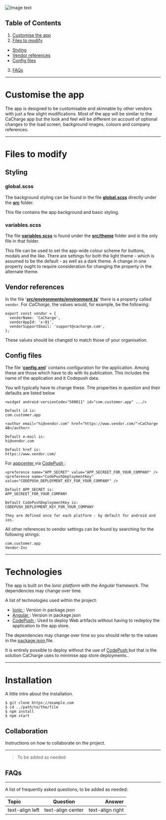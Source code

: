![Image text](https://cacharge.com/wp-content/uploads/2018/10/cc-logga-1.png)
## Table of Contents
1. [Customise the app](#customise)
2. [Files to modify](#files-to-modify)
* [Styling](#styling)
* [Vendor references](#vendor-references)
* [Config files](#config-files)
3. [FAQs](#faqs)
***
# <a name="customise"></a>Customise the app

The app is designed to be customisable and skinnable by other vendors with just a few slight modifications. Most of the app will be similar to the
CaCharge app but the look and feel will be different on account of optional changes to the load screen, background images, colours and company
references.
***

# <a name="files-to-modify"></a> Files to modify
## <a name="styling"></a> Styling
### global.scss
The background styling can be found in the file **[global.scss](../../src/global.scss)** directly under the **[src](../../src )** folder.


This file contains the app background and basic styling.

### variables.scss
The file  **[variables.scss](../../src/theme/variables.scss)** is found under  the **[src/theme](../../src/theme)** folder and is the only file in that folder.

This file can be used to set the app-wide colour scheme for buttons, modals and the like. There are settings for both the light theme - which is assumed to be the default - as well as a dark theme.
A change in one property ought to require consideration for changing the property in the alternate theme.

## <a name="vendor-references"></a>Vendor references
In the file '**[src/environments/environment.ts](../../src/environments/environment.ts)**' there is a property called ```vendor```.  For *CaCharge*, the values would, for example, be the following:
```
export const vendor = {
  vendorName: 'CaCharge', 
  vendorAppId: 'x-01',
  vendorSupportEmail: 'support@cacharge.com',
};
```
These values should be changed to match those of your organisation.

## <a name="config-files"></a>Config files
The file '**[config.xml](../../config.xml)**' contains configuration for the application. Among these are those which have to do with its publication. 
This includes the name of the application and it Codepush data.

You will typically have to change these. THe properties in question and their defaults are listed below
```
<widget android-versionCode="500011" id="com.customer.app" .../>

Default id is:
com.customer.app
```
```
<author email="hi@vendor.com" href="https://www.vendor.com/">CaCharge AB</author>

Default e-mail is:
hi@vendor.com

Default href is:
https://www.vendor.com/
```
For [appcenter ](https://appcenter.ms) via [CodePush ](https://microsoft.github.io/code-push/):
```
<preference name="APP_SECRET" value="APP_SECREET_FOR_YOUR_COMPANY" />
<preference name="CodePushDeploymentKey" value="CODEPUSH_DEPLOYMENT_KEY_FOR_YOUR_COMPANY" />

Default APP_SECRET is:
APP_SECREET_FOR_YOUR_COMPANY

Default CodePushDeploymentKey is:
CODEPUSH_DEPLOYMENT_KEY_FOR_YOUR_COMPANY

They are defined once for each platform - by default for android and ios.
```
All other references to vendor settings can be found by searching for the following strings:
```
com.customer.app
Vendor-Inc
```

 ***

# <a name="technologies"></a> Technologies
The app is built on the _Ionic platform_ with the *Angular* framework. The dependencies may change over time.

A list of technologies used within the project:
* [Ionic ](https://ionicframework.com/docs/angular/overview): Version in package.json
* [Angular ](https://angular.io/docs): Version in package.json
* [CodePush ](https://microsoft.github.io/code-push/): Used to deploy Web artifacts without having to redeploy the application to the app store.

The dependencies may change over time so you should refer to the values in the [package.json ](../../package.json) file. 

It is entirely possible to deploy without the use of [CodePush ](https://microsoft.github.io/code-push/) but that is the solution CaCharge uses to minimise app store deployments..
***

# Installation
A little intro about the installation.
```
$ git clone https://example.com
$ cd ../path/to/the/file
$ npm install
$ npm start
```

## Collaboration
Instructions on how to collaborate on the project.
***

> To be added as needed
## FAQs
***
A list of frequently asked questions, to be added as needed:
 

   | Topic | Question | Answer |
   |:--------------|:-------------:|--------------:|
   | text-align left | text-align center | text-align right |